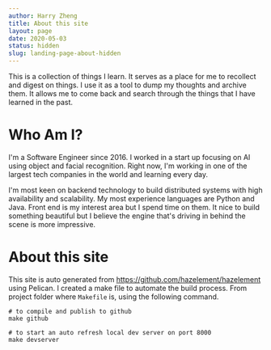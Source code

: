 ```yaml
---
author: Harry Zheng
title: About this site
layout: page
date: 2020-05-03
status: hidden
slug: landing-page-about-hidden
---
```


This is a collection of things I learn. It serves as a place for me to recollect and digest on things. I use it as a tool to dump my thoughts and archive them. It allows me to come back and search through the things that I have learned in the past. 

# Who Am I?

I'm a Software Engineer since 2016. I worked in a start up focusing on AI using object and facial recognition. Right now, I'm working in one of the largest tech companies in the world and learning every day. 

I'm most keen on backend technology to build distributed systems with high availability and scalability. My most experience languages are Python and Java. Front end is my interest area but I spend time on them. It nice to build something beautiful but I believe the engine that's driving in behind the scene is more impressive. 

# About this site

This site is auto generated from https://github.com/hazelement/hazelement using Pelican. I created a make file to automate the build process. 
From project folder where `Makefile` is, using the following command. 

```
# to compile and publish to github
make github

# to start an auto refresh local dev server on port 8000 
make devserver

```